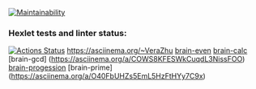 [![Maintainability](https://api.codeclimate.com/v1/badges/85aad5185215c104bf47/maintainability)](https://codeclimate.com/github/VeraZhukova/frontend-project-44/maintainability)
### Hexlet tests and linter status:
[![Actions Status](https://github.com/VeraZhukova/frontend-project-44/actions/workflows/hexlet-check.yml/badge.svg)](https://github.com/VeraZhukova/frontend-project-44/actions)
https://asciinema.org/~VeraZhu
[brain-even](https://asciinema.org/a/RMzIUxMQqbheV0aC0yZZfmbXr)
[brain-calc](https://asciinema.org/a/gBI0LmT0LCmBJLmSGQHqxHVRy)
[brain-gcd] (https://asciinema.org/a/COWS8KFESWkCuqdL3NissFOO)
[brain-progession](https://asciinema.org/a/yAIjUYJhw1uP6aY5l9XRnml6F)
[brain-prime] (https://asciinema.org/a/O40FbUHZs5EmL5HzFtHYy7C9x)

